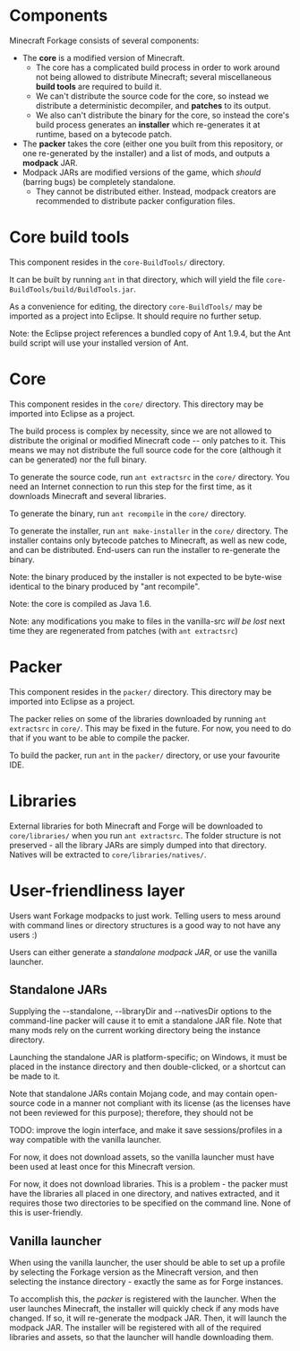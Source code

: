 Components
==========

Minecraft Forkage consists of several components:

* The **core** is a modified version of Minecraft.
    * The core has a complicated build process in order to work around not being allowed to distribute Minecraft;
        several miscellaneous **build tools** are required to build it.
    * We can't distribute the source code for the core, so instead we distribute a deterministic decompiler, and **patches**
        to its output.
    * We also can't distribute the binary for the core, so instead the core's build process generates an **installer**
        which re-generates it at runtime, based on a bytecode patch. 
* The **packer** takes the core (either one you built from this repository, or one re-generated by the installer)
    and a list of mods, and outputs a **modpack** JAR.
* Modpack JARs are modified versions of the game, which *should* (barring bugs) be completely standalone.
    * They cannot be distributed either. Instead, modpack creators are recommended to distribute packer configuration files.

Core build tools
================

This component resides in the `core-BuildTools/` directory.

It can be built by running `ant` in that directory, which will yield the file `core-BuildTools/build/BuildTools.jar`.

As a convenience for editing, the directory `core-BuildTools/` may be imported as a project into Eclipse. It should require no
further setup.

Note: the Eclipse project references a bundled copy of Ant 1.9.4, but the Ant build script will use your installed version of Ant.



Core
====

This component resides in the `core/` directory. This directory may be imported into Eclipse as a project.

The build process is complex by necessity, since we are not allowed to distribute the original or modified Minecraft code --
only patches to it. This means we may not distribute the full source code for the core (although it can be generated) nor the
full binary.

To generate the source code, run `ant extractsrc` in the `core/` directory.
You need an Internet connection to run this step for the first time, as it downloads Minecraft and several libraries.

To generate the binary, run `ant recompile` in the `core/` directory.

To generate the installer, run `ant make-installer` in the `core/` directory. The installer contains only bytecode patches to
Minecraft, as well as new code, and can be distributed. End-users can run the installer to re-generate the binary.

Note: the binary produced by the installer is not expected to be byte-wise identical to the binary produced by "ant recompile".

Note: the core is compiled as Java 1.6.

Note: any modifications you make to files in the vanilla-src *will be lost* next time they are regenerated from patches (with
`ant extractsrc`)




Packer
======

This component resides in the `packer/` directory. This directory may be imported into Eclipse as a project.

The packer relies on some of the libraries downloaded by running `ant extractsrc` in `core/`. This may be fixed in the future.
For now, you need to do that if you want to be able to compile the packer.

To build the packer, run `ant` in the `packer/` directory, or use your favourite IDE.



Libraries
=========

External libraries for both Minecraft and Forge will be downloaded to `core/libraries/` when you run `ant extractsrc`.
The folder structure is not preserved - all the library JARs are simply dumped into that directory.
Natives will be extracted to `core/libraries/natives/`.


User-friendliness layer
=======================

Users want Forkage modpacks to just work. Telling users to mess around with command lines or directory structures is a good way to not have any users :)

Users can either generate a *standalone modpack JAR*, or use the vanilla launcher.

## Standalone JARs

Supplying the --standalone, --libraryDir and --nativesDir options to the command-line packer will cause it to emit a
standalone JAR file. Note that many mods rely on the current working directory being the instance directory.

Launching the standalone JAR is platform-specific; on Windows, it must be placed in the instance directory and then
double-clicked, or a shortcut can be made to it.

Note that standalone JARs contain Mojang code, and may contain open-source code in a manner not compliant with its license (as the licenses have not been reviewed for this purpose); therefore, they should not be 

TODO: improve the login interface, and make it save sessions/profiles in a way compatible with the vanilla launcher.

For now, it does not download assets, so the vanilla launcher must have been used at least once for this Minecraft version.

For now, it does not download libraries. This is a problem - the packer must have the libraries all placed in one directory, and natives extracted, and it requires those two directories to be specified on the command line. None of this is user-friendly.

## Vanilla launcher

When using the vanilla launcher, the user should be able to set up a profile by selecting the Forkage version as the Minecraft
version, and then selecting the instance directory - exactly the same as for Forge instances.

To accomplish this, the *packer* is registered with the launcher. When the user launches Minecraft, the installer will
quickly check if any mods have changed. If so, it will re-generate the modpack JAR. Then, it will launch the modpack JAR.
The installer will be registered with all of the required libraries and assets, so that the launcher will handle downloading them.

